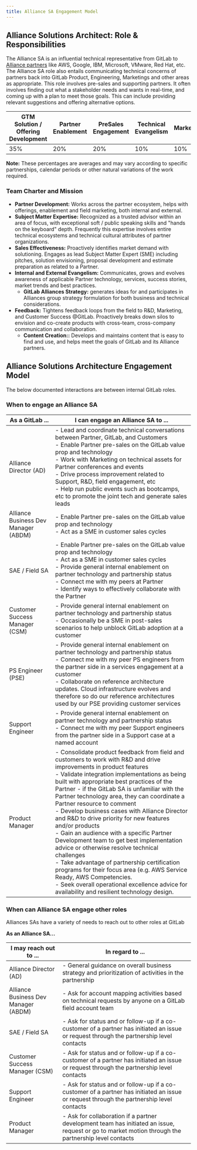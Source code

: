 ```yaml
---
title: Alliance SA Engagement Model
---
```


## Alliance Solutions Architect: Role & Responsibilities

The Alliance SA is an influential technical representative from GitLab to [Alliance partners](https://about.gitlab.com/partners/technology-partners/) like AWS, Google, IBM, Microsoft, VMware, Red Hat, etc. The Alliance SA role also entails communicating technical concerns of partners back into GitLab Product, Engineering, Marketings and other areas as appropriate. This role involves pre-sales and supporting partners. It often involves finding out what a stakeholder needs and wants in real-time, and coming up with a plan to meet those goals. This can include providing relevant suggestions and offering alternative options.

| GTM Solution / Offering Development | Partner Enablement | PreSales Engagement | Technical Evangelism | Marketing | Community Contribution |
| -------------- | ------- | --------- | ---- | ------ | ------ |
| 35% | 20% | 20% | 10% | 10% | 5% |

**Note:**
These percentages are averages and may vary according to specific partnerships, calendar periods or other natural variations of the work required.

### Team Charter and Mission

- **Partner Development:** Works across the partner ecosystem, helps with offerings, enablement and field marketing, both internal and external.
- **Subject Matter Expertise:** Recognized as a trusted advisor within an area of focus, with exceptional soft / public speaking skills and "hands on the keyboard" depth. Frequently this expertise involves entire technical ecosystems and technical cultural attributes of partner organizations.
- **Sales Effectiveness:** Proactively identifies market demand with solutioning. Engages as lead Subject Matter Expert (SME) including pitches, solution envisioning, proposal development and estimate preparation as related to a Partner.
- **Internal and External Evangelism:** Communicates, grows and evolves awareness of applicable Partner technology, services, success stories, market trends and best practices.
  - **GitLab Alliances Strategy:** generates ideas for and participates in Alliances group strategy formulation for both business and technical considerations.
- **Feedback:** Tightens feedback loops from the field to R&D, Marketing, and Customer Success @GitLab. Proactively breaks down silos to envision and co-create products with cross-team, cross-company communication and collaboration.
  - **Content Creation::** Develops and maintains content that is easy to find and use, and helps meet the goals of GitLab and its Alliance partners.

## Alliance Solutions Architecture Engagement Model

The below documented interactions are between internal GitLab roles.

### When to engage an Alliance SA

| As a GitLab ... | I can engage an Alliance SA to ... |
| -------------- | ------- |
| Alliance Director (AD) | \- Lead and coordinate technical conversations between Partner, GitLab, and Customers <Br> \- Enable Partner pre-sales on the GitLab value prop and technology <Br> \- Work with Marketing on technical assets for Partner conferences and events <Br> \- Drive process improvement related to Support, R&D, field engagement, etc <Br> \- Help run public events such as bootcamps, etc to promote the joint tech and generate sales leads |
| Alliance Business Dev Manager (ABDM) | \- Enable Partner pre-sales on the GitLab value prop and technology <Br> \- Act as a SME in customer sales cycles|
| SAE / Field SA |  \- Enable Partner pre-sales on the GitLab value prop and technology <Br> \- Act as a SME in customer sales cycles <Br> \- Provide general internal enablement on partner technology and partnership status <Br> \- Connect me with my peers at Partner <Br> \- Identify ways to effectively collaborate with the Partner |
| Customer Success Manager (CSM) |  \- Provide general internal enablement on partner technology and partnership status <Br> \- Occasionally be a SME in post-sales scenarios to help unblock GitLab adoption at a customer  |
| PS Engineer (PSE) |  \- Provide general internal enablement on partner technology and partnership status <Br> \- Connect me with my peer PS engineers from the partner side in a services engagement at a customer <Br> \- Collaborate on reference architecture updates. Cloud infrastructure evolves and therefore so do our reference architectures used by our PSE providing customer services |
| Support Engineer |   \- Provide general internal enablement on partner technology and partnership status <Br> \- Connect me with my peer Support engineers from the partner side in a Support case at a named account |
| Product Manager |  \- Consolidate product feedback from field and customers to work with R&D and drive improvements in product features <Br> \- Validate integration implementations as being built with appropriate best practices of the Partner - if the GitLab SA is unfamiliar with the Partner technology area, they can coordinate a Partner resource to comment <Br> \- Develop business cases with Alliance Director and R&D to drive priority for new features and/or products <Br> \- Gain an audience with a specific Partner Development team to get best implementation advice or otherwise resolve technical challenges <Br> \- Take advantage of partnership certification programs for their focus area (e.g. AWS Service Ready, AWS Competencies. <Br> \- Seek overall operational excellence advice for availability and resilient technology design. |

### When can Alliance SA engage other roles

Alliances SAs have a variety of needs to reach out to other roles at GitLab

**As an Alliance SA...**

| I may reach out to ... | In regard to ... |
| -------------- | ------- |
| Alliance Director (AD) | - General guidance on overall business strategy and prioritization of activities in the partnership |
| Alliance Business Dev Manager (ABDM) | - Ask for account mapping activities based on technical requests by anyone on a GitLab field account team |
| SAE / Field SA | - Ask for status and or follow-up if a co-customer of a partner has initiated an issue or request through the partnership level contacts |
| Customer Success Manager (CSM) | - Ask for status and or follow-up if a co-customer of a partner has initiated an issue or request through the partnership level contacts |
| Support Engineer | - Ask for status and or follow-up if a co-customer of a partner has initiated an issue or request through the partnership level contacts |
| Product Manager | - Ask for collaboration if a partner development team has initiated an issue, request or go to market motion through the partnership level contacts |
